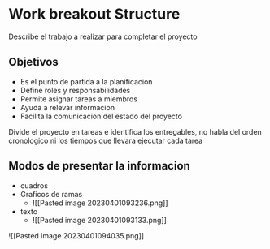 # Work breakout Structure

Describe el trabajo a realizar para completar el proyecto

## Objetivos
- Es el punto de partida a la planificacion
- Define roles y responsabilidades
- Permite asignar tareas a miembros
- Ayuda a relevar informacion
- Facilita la comunicacion del estado del proyecto

Divide el proyecto en tareas e identifica los entregables, no habla del orden cronologico ni los tiempos que llevara ejecutar cada tarea

## Modos de presentar la informacion

- cuadros
- Graficos de ramas
	- ![[Pasted image 20230401093236.png]]
- texto
	- ![[Pasted image 20230401093133.png]]

![[Pasted image 20230401094035.png]]
